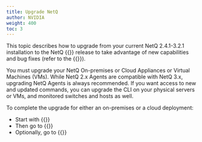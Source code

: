 ```yaml
---
title: Upgrade NetQ
author: NVIDIA
weight: 400
toc: 3
---
```

This topic describes how to upgrade from your current NetQ 2.4.1-3.2.1 installation to the NetQ {{<version>}} release to take advantage of new capabilities and bug fixes (refer to the {{<link title="NVIDIA NetQ 3.3 Release Notes" text="release notes">}}).

You must upgrade your NetQ On-premises or Cloud Appliances or Virtual Machines (VMs). While NetQ 2.x Agents are compatible with NetQ 3.x, upgrading NetQ Agents is always recommended. If you want access to new and updated commands, you can upgrade the CLI on your physical servers or VMs, and monitored switches and hosts as well.

To complete the upgrade for either an on-premises or a cloud deployment:

- Start with {{<link title="Upgrade NetQ Appliances and Virtual Machines">}}
- Then go to {{<link title="Upgrade NetQ Agents">}}
- Optionally, go to {{<link title="Upgrade NetQ CLI">}}
